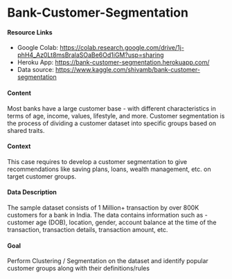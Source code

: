 # Bank-Customer-Segmentation

#### Resource Links
* Google Colab: https://colab.research.google.com/drive/1j-phH4_Az0Lt8msBralaSOaBe6Od1iGM?usp=sharing
* Heroku App: https://bank-customer-segmentation.herokuapp.com/ 
* Data source: https://www.kaggle.com/shivamb/bank-customer-segmentation

#### Content

Most banks have a large customer base - with different characteristics in terms of age, income, values, lifestyle, and more. Customer segmentation is the process of dividing a customer dataset into specific groups based on shared traits.

#### Context

This case requires to develop a customer segmentation to give recommendations like saving plans, loans, wealth management, etc. on target customer groups.

#### Data Description

The sample dataset consists of 1 Million+ transaction by over 800K customers for a bank in India. The data contains information such as - customer age (DOB), location, gender, account balance at the time of the transaction, transaction details, transaction amount, etc.

#### Goal

Perform Clustering / Segmentation on the dataset and identify popular customer groups along with their definitions/rules
